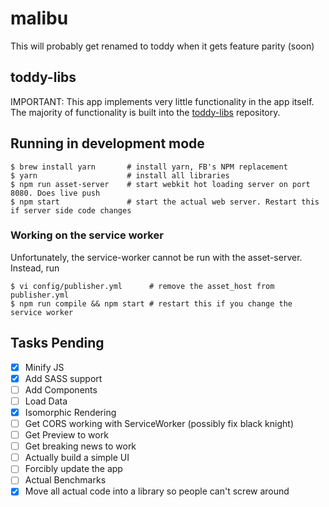 # malibu

This will probably get renamed to toddy when it gets feature parity (soon)

## toddy-libs

IMPORTANT: This app implements very little functionality in the app itself. The majority of functionality is built into the [toddy-libs](https://github.com/quintype/quintype-toddy-libs) repository.

## Running in development mode

```shell
$ brew install yarn       # install yarn, FB's NPM replacement
$ yarn                    # install all libraries
$ npm run asset-server    # start webkit hot loading server on port 8080. Does live push
$ npm start               # start the actual web server. Restart this if server side code changes
```

### Working on the service worker

Unfortunately, the service-worker cannot be run with the asset-server. Instead, run

```shell
$ vi config/publisher.yml      # remove the asset_host from publisher.yml
$ npm run compile && npm start # restart this if you change the service worker
```

## Tasks Pending

- [X] Minify JS
- [X] Add SASS support
- [ ] Add Components
- [ ] Load Data
- [X] Isomorphic Rendering
- [ ] Get CORS working with ServiceWorker (possibly fix black knight)
- [ ] Get Preview to work
- [ ] Get breaking news to work
- [ ] Actually build a simple UI
- [ ] Forcibly update the app
- [ ] Actual Benchmarks
- [X] Move all actual code into a library so people can't screw around
